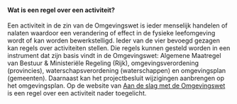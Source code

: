 ﻿#### Wat is een regel over een activiteit?

Een activiteit in de zin van de Omgevingswet is ieder menselijk handelen of nalaten 
waardoor een verandering of effect in de fysieke leefomgeving wordt of kan worden 
bewerkstelligd. Ieder van de vier bevoegd gezagen kan regels over activiteiten stellen. 
Die regels kunnen gesteld worden in een instrument dat zijn basis vindt in de Omgevingswet: 
Algemene Maatregel van Bestuur & Ministeriële Regeling (Rijk), omgevingsverordening 
(provincies), waterschapsverordening (waterschappen) en omgevingsplan (gemeenten).
Daarnaast kan het projectbesluit wijzigingen aanbrengen op het omgevingsplan. 
Op de website van [Aan de slag met de Omgevingswet](https://aandeslagmetdeomgevingswet.nl/regelgeving/regels-voor-activiteiten/)
is een regel over een activiteit nader toegelicht.